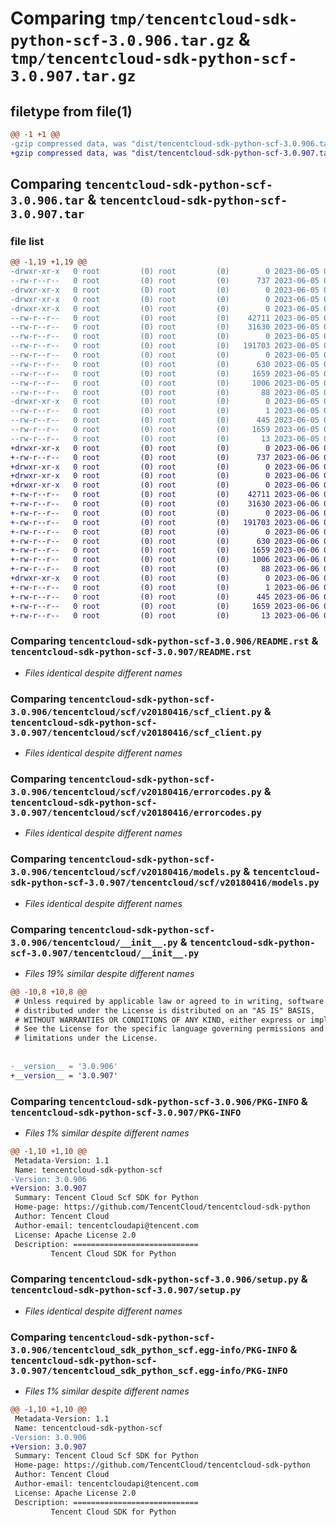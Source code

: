 # Comparing `tmp/tencentcloud-sdk-python-scf-3.0.906.tar.gz` & `tmp/tencentcloud-sdk-python-scf-3.0.907.tar.gz`

## filetype from file(1)

```diff
@@ -1 +1 @@
-gzip compressed data, was "dist/tencentcloud-sdk-python-scf-3.0.906.tar", last modified: Mon Jun  5 00:40:47 2023, max compression
+gzip compressed data, was "dist/tencentcloud-sdk-python-scf-3.0.907.tar", last modified: Tue Jun  6 02:33:08 2023, max compression
```

## Comparing `tencentcloud-sdk-python-scf-3.0.906.tar` & `tencentcloud-sdk-python-scf-3.0.907.tar`

### file list

```diff
@@ -1,19 +1,19 @@
-drwxr-xr-x   0 root         (0) root         (0)        0 2023-06-05 00:40:47.000000 tencentcloud-sdk-python-scf-3.0.906/
--rw-r--r--   0 root         (0) root         (0)      737 2023-06-05 00:40:47.000000 tencentcloud-sdk-python-scf-3.0.906/README.rst
-drwxr-xr-x   0 root         (0) root         (0)        0 2023-06-05 00:40:47.000000 tencentcloud-sdk-python-scf-3.0.906/tencentcloud/
-drwxr-xr-x   0 root         (0) root         (0)        0 2023-06-05 00:40:47.000000 tencentcloud-sdk-python-scf-3.0.906/tencentcloud/scf/
-drwxr-xr-x   0 root         (0) root         (0)        0 2023-06-05 00:40:47.000000 tencentcloud-sdk-python-scf-3.0.906/tencentcloud/scf/v20180416/
--rw-r--r--   0 root         (0) root         (0)    42711 2023-06-05 00:40:47.000000 tencentcloud-sdk-python-scf-3.0.906/tencentcloud/scf/v20180416/scf_client.py
--rw-r--r--   0 root         (0) root         (0)    31630 2023-06-05 00:40:47.000000 tencentcloud-sdk-python-scf-3.0.906/tencentcloud/scf/v20180416/errorcodes.py
--rw-r--r--   0 root         (0) root         (0)        0 2023-06-05 00:40:47.000000 tencentcloud-sdk-python-scf-3.0.906/tencentcloud/scf/v20180416/__init__.py
--rw-r--r--   0 root         (0) root         (0)   191703 2023-06-05 00:40:47.000000 tencentcloud-sdk-python-scf-3.0.906/tencentcloud/scf/v20180416/models.py
--rw-r--r--   0 root         (0) root         (0)        0 2023-06-05 00:40:47.000000 tencentcloud-sdk-python-scf-3.0.906/tencentcloud/scf/__init__.py
--rw-r--r--   0 root         (0) root         (0)      630 2023-06-05 00:40:47.000000 tencentcloud-sdk-python-scf-3.0.906/tencentcloud/__init__.py
--rw-r--r--   0 root         (0) root         (0)     1659 2023-06-05 00:40:47.000000 tencentcloud-sdk-python-scf-3.0.906/PKG-INFO
--rw-r--r--   0 root         (0) root         (0)     1006 2023-06-05 00:40:47.000000 tencentcloud-sdk-python-scf-3.0.906/setup.py
--rw-r--r--   0 root         (0) root         (0)       88 2023-06-05 00:40:47.000000 tencentcloud-sdk-python-scf-3.0.906/setup.cfg
-drwxr-xr-x   0 root         (0) root         (0)        0 2023-06-05 00:40:47.000000 tencentcloud-sdk-python-scf-3.0.906/tencentcloud_sdk_python_scf.egg-info/
--rw-r--r--   0 root         (0) root         (0)        1 2023-06-05 00:40:47.000000 tencentcloud-sdk-python-scf-3.0.906/tencentcloud_sdk_python_scf.egg-info/dependency_links.txt
--rw-r--r--   0 root         (0) root         (0)      445 2023-06-05 00:40:47.000000 tencentcloud-sdk-python-scf-3.0.906/tencentcloud_sdk_python_scf.egg-info/SOURCES.txt
--rw-r--r--   0 root         (0) root         (0)     1659 2023-06-05 00:40:47.000000 tencentcloud-sdk-python-scf-3.0.906/tencentcloud_sdk_python_scf.egg-info/PKG-INFO
--rw-r--r--   0 root         (0) root         (0)       13 2023-06-05 00:40:47.000000 tencentcloud-sdk-python-scf-3.0.906/tencentcloud_sdk_python_scf.egg-info/top_level.txt
+drwxr-xr-x   0 root         (0) root         (0)        0 2023-06-06 02:33:08.000000 tencentcloud-sdk-python-scf-3.0.907/
+-rw-r--r--   0 root         (0) root         (0)      737 2023-06-06 02:33:08.000000 tencentcloud-sdk-python-scf-3.0.907/README.rst
+drwxr-xr-x   0 root         (0) root         (0)        0 2023-06-06 02:33:08.000000 tencentcloud-sdk-python-scf-3.0.907/tencentcloud/
+drwxr-xr-x   0 root         (0) root         (0)        0 2023-06-06 02:33:08.000000 tencentcloud-sdk-python-scf-3.0.907/tencentcloud/scf/
+drwxr-xr-x   0 root         (0) root         (0)        0 2023-06-06 02:33:08.000000 tencentcloud-sdk-python-scf-3.0.907/tencentcloud/scf/v20180416/
+-rw-r--r--   0 root         (0) root         (0)    42711 2023-06-06 02:33:08.000000 tencentcloud-sdk-python-scf-3.0.907/tencentcloud/scf/v20180416/scf_client.py
+-rw-r--r--   0 root         (0) root         (0)    31630 2023-06-06 02:33:08.000000 tencentcloud-sdk-python-scf-3.0.907/tencentcloud/scf/v20180416/errorcodes.py
+-rw-r--r--   0 root         (0) root         (0)        0 2023-06-06 02:33:08.000000 tencentcloud-sdk-python-scf-3.0.907/tencentcloud/scf/v20180416/__init__.py
+-rw-r--r--   0 root         (0) root         (0)   191703 2023-06-06 02:33:08.000000 tencentcloud-sdk-python-scf-3.0.907/tencentcloud/scf/v20180416/models.py
+-rw-r--r--   0 root         (0) root         (0)        0 2023-06-06 02:33:08.000000 tencentcloud-sdk-python-scf-3.0.907/tencentcloud/scf/__init__.py
+-rw-r--r--   0 root         (0) root         (0)      630 2023-06-06 02:33:08.000000 tencentcloud-sdk-python-scf-3.0.907/tencentcloud/__init__.py
+-rw-r--r--   0 root         (0) root         (0)     1659 2023-06-06 02:33:08.000000 tencentcloud-sdk-python-scf-3.0.907/PKG-INFO
+-rw-r--r--   0 root         (0) root         (0)     1006 2023-06-06 02:33:08.000000 tencentcloud-sdk-python-scf-3.0.907/setup.py
+-rw-r--r--   0 root         (0) root         (0)       88 2023-06-06 02:33:08.000000 tencentcloud-sdk-python-scf-3.0.907/setup.cfg
+drwxr-xr-x   0 root         (0) root         (0)        0 2023-06-06 02:33:08.000000 tencentcloud-sdk-python-scf-3.0.907/tencentcloud_sdk_python_scf.egg-info/
+-rw-r--r--   0 root         (0) root         (0)        1 2023-06-06 02:33:08.000000 tencentcloud-sdk-python-scf-3.0.907/tencentcloud_sdk_python_scf.egg-info/dependency_links.txt
+-rw-r--r--   0 root         (0) root         (0)      445 2023-06-06 02:33:08.000000 tencentcloud-sdk-python-scf-3.0.907/tencentcloud_sdk_python_scf.egg-info/SOURCES.txt
+-rw-r--r--   0 root         (0) root         (0)     1659 2023-06-06 02:33:08.000000 tencentcloud-sdk-python-scf-3.0.907/tencentcloud_sdk_python_scf.egg-info/PKG-INFO
+-rw-r--r--   0 root         (0) root         (0)       13 2023-06-06 02:33:08.000000 tencentcloud-sdk-python-scf-3.0.907/tencentcloud_sdk_python_scf.egg-info/top_level.txt
```

### Comparing `tencentcloud-sdk-python-scf-3.0.906/README.rst` & `tencentcloud-sdk-python-scf-3.0.907/README.rst`

 * *Files identical despite different names*

### Comparing `tencentcloud-sdk-python-scf-3.0.906/tencentcloud/scf/v20180416/scf_client.py` & `tencentcloud-sdk-python-scf-3.0.907/tencentcloud/scf/v20180416/scf_client.py`

 * *Files identical despite different names*

### Comparing `tencentcloud-sdk-python-scf-3.0.906/tencentcloud/scf/v20180416/errorcodes.py` & `tencentcloud-sdk-python-scf-3.0.907/tencentcloud/scf/v20180416/errorcodes.py`

 * *Files identical despite different names*

### Comparing `tencentcloud-sdk-python-scf-3.0.906/tencentcloud/scf/v20180416/models.py` & `tencentcloud-sdk-python-scf-3.0.907/tencentcloud/scf/v20180416/models.py`

 * *Files identical despite different names*

### Comparing `tencentcloud-sdk-python-scf-3.0.906/tencentcloud/__init__.py` & `tencentcloud-sdk-python-scf-3.0.907/tencentcloud/__init__.py`

 * *Files 19% similar despite different names*

```diff
@@ -10,8 +10,8 @@
 # Unless required by applicable law or agreed to in writing, software
 # distributed under the License is distributed on an "AS IS" BASIS,
 # WITHOUT WARRANTIES OR CONDITIONS OF ANY KIND, either express or implied.
 # See the License for the specific language governing permissions and
 # limitations under the License.
 
 
-__version__ = '3.0.906'
+__version__ = '3.0.907'
```

### Comparing `tencentcloud-sdk-python-scf-3.0.906/PKG-INFO` & `tencentcloud-sdk-python-scf-3.0.907/PKG-INFO`

 * *Files 1% similar despite different names*

```diff
@@ -1,10 +1,10 @@
 Metadata-Version: 1.1
 Name: tencentcloud-sdk-python-scf
-Version: 3.0.906
+Version: 3.0.907
 Summary: Tencent Cloud Scf SDK for Python
 Home-page: https://github.com/TencentCloud/tencentcloud-sdk-python
 Author: Tencent Cloud
 Author-email: tencentcloudapi@tencent.com
 License: Apache License 2.0
 Description: ============================
         Tencent Cloud SDK for Python
```

### Comparing `tencentcloud-sdk-python-scf-3.0.906/setup.py` & `tencentcloud-sdk-python-scf-3.0.907/setup.py`

 * *Files identical despite different names*

### Comparing `tencentcloud-sdk-python-scf-3.0.906/tencentcloud_sdk_python_scf.egg-info/PKG-INFO` & `tencentcloud-sdk-python-scf-3.0.907/tencentcloud_sdk_python_scf.egg-info/PKG-INFO`

 * *Files 1% similar despite different names*

```diff
@@ -1,10 +1,10 @@
 Metadata-Version: 1.1
 Name: tencentcloud-sdk-python-scf
-Version: 3.0.906
+Version: 3.0.907
 Summary: Tencent Cloud Scf SDK for Python
 Home-page: https://github.com/TencentCloud/tencentcloud-sdk-python
 Author: Tencent Cloud
 Author-email: tencentcloudapi@tencent.com
 License: Apache License 2.0
 Description: ============================
         Tencent Cloud SDK for Python
```

